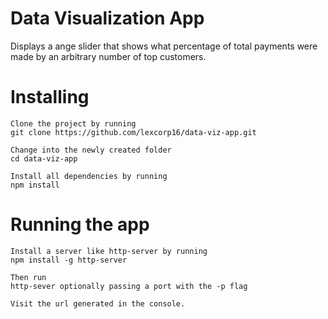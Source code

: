 # Data Visualization App

 Displays a ange slider that shows what percentage of total payments were made by an arbitrary number of top customers.


# Installing 
 
```
Clone the project by running 
git clone https://github.com/lexcorp16/data-viz-app.git

Change into the newly created folder
cd data-viz-app

Install all dependencies by running 
npm install
```

# Running the app

```
Install a server like http-server by running 
npm install -g http-server

Then run 
http-sever optionally passing a port with the -p flag

Visit the url generated in the console.
```

